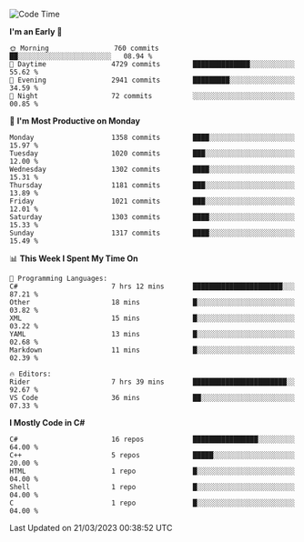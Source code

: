 <!--START_SECTION:waka-->
![Code Time](http://img.shields.io/badge/Code%20Time-996%20hrs%203%20mins-blue)

**I'm an Early 🐤** 

```text
🌞 Morning                760 commits         ██░░░░░░░░░░░░░░░░░░░░░░░   08.94 % 
🌆 Daytime                4729 commits        ██████████████░░░░░░░░░░░   55.62 % 
🌃 Evening                2941 commits        █████████░░░░░░░░░░░░░░░░   34.59 % 
🌙 Night                  72 commits          ░░░░░░░░░░░░░░░░░░░░░░░░░   00.85 % 
```
📅 **I'm Most Productive on Monday** 

```text
Monday                   1358 commits        ████░░░░░░░░░░░░░░░░░░░░░   15.97 % 
Tuesday                  1020 commits        ███░░░░░░░░░░░░░░░░░░░░░░   12.00 % 
Wednesday                1302 commits        ████░░░░░░░░░░░░░░░░░░░░░   15.31 % 
Thursday                 1181 commits        ███░░░░░░░░░░░░░░░░░░░░░░   13.89 % 
Friday                   1021 commits        ███░░░░░░░░░░░░░░░░░░░░░░   12.01 % 
Saturday                 1303 commits        ████░░░░░░░░░░░░░░░░░░░░░   15.33 % 
Sunday                   1317 commits        ████░░░░░░░░░░░░░░░░░░░░░   15.49 % 
```


📊 **This Week I Spent My Time On** 

```text
💬 Programming Languages: 
C#                       7 hrs 12 mins       ██████████████████████░░░   87.21 % 
Other                    18 mins             █░░░░░░░░░░░░░░░░░░░░░░░░   03.82 % 
XML                      15 mins             █░░░░░░░░░░░░░░░░░░░░░░░░   03.22 % 
YAML                     13 mins             █░░░░░░░░░░░░░░░░░░░░░░░░   02.68 % 
Markdown                 11 mins             █░░░░░░░░░░░░░░░░░░░░░░░░   02.39 % 

🔥 Editors: 
Rider                    7 hrs 39 mins       ███████████████████████░░   92.67 % 
VS Code                  36 mins             ██░░░░░░░░░░░░░░░░░░░░░░░   07.33 % 
```

**I Mostly Code in C#** 

```text
C#                       16 repos            ████████████████░░░░░░░░░   64.00 % 
C++                      5 repos             █████░░░░░░░░░░░░░░░░░░░░   20.00 % 
HTML                     1 repo              █░░░░░░░░░░░░░░░░░░░░░░░░   04.00 % 
Shell                    1 repo              █░░░░░░░░░░░░░░░░░░░░░░░░   04.00 % 
C                        1 repo              █░░░░░░░░░░░░░░░░░░░░░░░░   04.00 % 
```




 Last Updated on 21/03/2023 00:38:52 UTC
<!--END_SECTION:waka-->
